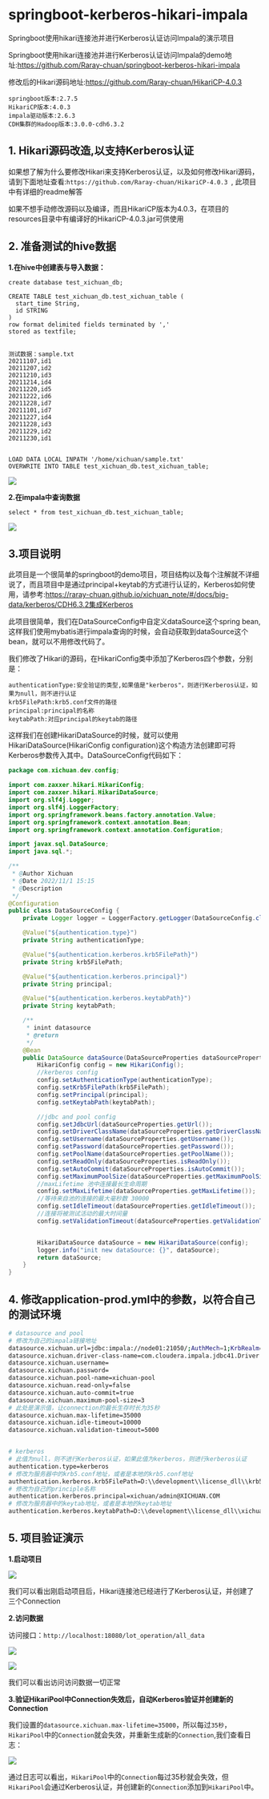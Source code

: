 # springboot-kerberos-hikari-impala
Springboot使用hikari连接池并进行Kerberos认证访问Impala的演示项目



Springboot使用hikari连接池并进行Kerberos认证访问Impala的demo地址:https://github.com/Raray-chuan/springboot-kerberos-hikari-impala

修改后的Hikari源码地址:https://github.com/Raray-chuan/HikariCP-4.0.3



```
springboot版本:2.7.5
HikariCP版本:4.0.3
impala驱动版本:2.6.3
CDH集群的Hadoop版本:3.0.0-cdh6.3.2
```



## 1. Hikari源码改造,以支持Kerberos认证

如果想了解为什么要修改Hikari来支持Kerberos认证，以及如何修改Hikari源码，请到下面地址查看:`https://github.com/Raray-chuan/HikariCP-4.0.3 `, 此项目中有详细的readme解答

如果不想手动修改源码以及编译，而且HikariCP版本为4.0.3，在项目的resources目录中有编译好的HikariCP-4.0.3.jar可供使用





## 2. 准备测试的hive数据



**1.在hive中创建表与导入数据：**

```shell
create database test_xichuan_db;

CREATE TABLE test_xichuan_db.test_xichuan_table (
  start_time String,
  id STRING
)
row format delimited fields terminated by ','
stored as textfile;


测试数据：sample.txt
20211107,id1
20211207,id2
20211210,id3
20211214,id4
20211220,id5
20211222,id6
20211228,id7
20211101,id7
20211227,id4
20211228,id3
20211229,id2
20211230,id1


LOAD DATA LOCAL INPATH '/home/xichuan/sample.txt'
OVERWRITE INTO TABLE test_xichuan_db.test_xichuan_table;

```



![](https://raw.githubusercontent.com/Raray-chuan/xichuan_blog_pic/main/img/202211041519082.png)



**2.在impala中查询数据**

```shell
select * from test_xichuan_db.test_xichuan_table;
```

![](https://raw.githubusercontent.com/Raray-chuan/xichuan_blog_pic/main/img/202211041526242.png)



## 3.项目说明

此项目是一个很简单的springboot的demo项目，项目结构以及每个注解就不详细说了，而且项目中是通过principal+keytab的方式进行认证的，Kerberos如何使用，请参考:https://raray-chuan.github.io/xichuan_note/#/docs/big-data/kerberos/CDH6.3.2集成Kerberos



此项目很简单，我们在DataSourceConfig中自定义dataSource这个spring bean,这样我们使用mybatis进行impala查询的时候，会自动获取到dataSource这个bean，就可以不用修改代码了。



我们修改了Hikari的源码，在HikariConfig类中添加了Kerberos四个参数，分别是：

```
authenticationType:安全验证的类型,如果值是"kerberos"，则进行Kerberos认证，如果为null，则不进行认证
krb5FilePath:krb5.conf文件的路径
principal:principal的名称
keytabPath:对应principal的keytab的路径
```

这样我们在创建HikariDataSource的时候，就可以使用HikariDataSource(HikariConfig configuration)这个构造方法创建即可将Kerberos参数传入其中。DataSourceConfig代码如下：

```java
package com.xichuan.dev.config;

import com.zaxxer.hikari.HikariConfig;
import com.zaxxer.hikari.HikariDataSource;
import org.slf4j.Logger;
import org.slf4j.LoggerFactory;
import org.springframework.beans.factory.annotation.Value;
import org.springframework.context.annotation.Bean;
import org.springframework.context.annotation.Configuration;

import javax.sql.DataSource;
import java.sql.*;

/**
 * @Author Xichuan
 * @Date 2022/11/1 15:15
 * @Description
 */
@Configuration
public class DataSourceConfig {
    private Logger logger = LoggerFactory.getLogger(DataSourceConfig.class);

    @Value("${authentication.type}")
    private String authenticationType;

    @Value("${authentication.kerberos.krb5FilePath}")
    private String krb5FilePath;

    @Value("${authentication.kerberos.principal}")
    private String principal;

    @Value("${authentication.kerberos.keytabPath}")
    private String keytabPath;

    /**
     * inint datasource
     * @return
     */
    @Bean
    public DataSource dataSource(DataSourceProperties dataSourceProperties) throws SQLException {
        HikariConfig config = new HikariConfig();
        //kerberos config
        config.setAuthenticationType(authenticationType);
        config.setKrb5FilePath(krb5FilePath);
        config.setPrincipal(principal);
        config.setKeytabPath(keytabPath);

        //jdbc and pool config
        config.setJdbcUrl(dataSourceProperties.getUrl());
        config.setDriverClassName(dataSourceProperties.getDriverClassName());
        config.setUsername(dataSourceProperties.getUsername());
        config.setPassword(dataSourceProperties.getPassword());
        config.setPoolName(dataSourceProperties.getPoolName());
        config.setReadOnly(dataSourceProperties.isReadOnly());
        config.setAutoCommit(dataSourceProperties.isAutoCommit());
        config.setMaximumPoolSize(dataSourceProperties.getMaximumPoolSize());
        //maxLifetime 池中连接最长生命周期
        config.setMaxLifetime(dataSourceProperties.getMaxLifetime());
        //等待来自池的连接的最大毫秒数 30000
        config.setIdleTimeout(dataSourceProperties.getIdleTimeout());
        //连接将被测试活动的最大时间量
        config.setValidationTimeout(dataSourceProperties.getValidationTimeout());


        HikariDataSource dataSource = new HikariDataSource(config);
        logger.info("init new dataSource: {}", dataSource);
        return dataSource;
    }
}
```









## 4. 修改application-prod.yml中的参数，以符合自己的测试环境

```sh
# datasource and pool
# 修改为自己的impala链接地址
datasource.xichuan.url=jdbc:impala://node01:21050/;AuthMech=1;KrbRealm=XICHUAN.COM;KrbHostFQDN=node01;KrbServiceName=impala
datasource.xichuan.driver-class-name=com.cloudera.impala.jdbc41.Driver
datasource.xichuan.username=
datasource.xichuan.password=
datasource.xichuan.pool-name=xichuan-pool
datasource.xichuan.read-only=false
datasource.xichuan.auto-commit=true
datasource.xichuan.maximum-pool-size=3
# 此处是演示值，让connection的最长生存时长为35秒
datasource.xichuan.max-lifetime=35000
datasource.xichuan.idle-timeout=10000
datasource.xichuan.validation-timeout=5000


# kerberos
# 此值为null，则不进行Kerberos认证，如果此值为kerberos，则进行kerberos认证
authentication.type=kerberos
# 修改为服务器中的krb5.conf地址，或者是本地的krb5.conf地址
authentication.kerberos.krb5FilePath=D:\\development\\license_dll\\krb5.conf
# 修改为自己的principle名称
authentication.kerberos.principal=xichuan/admin@XICHUAN.COM
# 修改为服务器中的keytab地址，或者是本地的keytab地址
authentication.kerberos.keytabPath=D:\\development\\license_dll\\xichuan.keytab
```





## 5. 项目验证演示

**1.启动项目**

![](https://raw.githubusercontent.com/Raray-chuan/xichuan_blog_pic/main/img/202211041537566.png)

我们可以看出刚启动项目后，Hikari连接池已经进行了Kerberos认证，并创建了三个Connection



**2.访问数据**

访问接口：`http://localhost:18080/lot_operation/all_data`

![](https://raw.githubusercontent.com/Raray-chuan/xichuan_blog_pic/main/img/202211041542280.png)

![](https://raw.githubusercontent.com/Raray-chuan/xichuan_blog_pic/main/img/202211041543639.png)

我们可以看出访问访问数据一切正常



**3.验证HikariPool中Connection失效后，自动Kerberos验证并创建新的Connection**

我们设置的`datasource.xichuan.max-lifetime=35000`，所以每过`35秒`，`HikariPool`中的`Connection`就会失效，并重新生成新的`Connection`,我们查看日志：

![](https://raw.githubusercontent.com/Raray-chuan/xichuan_blog_pic/main/img/202211041559195.png)

通过日志可以看出，`HikariPool`中的`Connection`每过35秒就会失效，但`HikariPool`会通过Kerberos认证，并创建新的`Connection`添加到`HikariPool`中。


